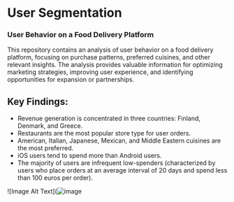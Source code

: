 # User Segmentation
### User Behavior on a Food Delivery Platform

This repository contains an analysis of user behavior on a food delivery platform, focusing on purchase patterns, preferred cuisines, and other relevant insights. The analysis provides valuable information for optimizing marketing strategies, improving user experience, and identifying opportunities for expansion or partnerships.

## Key Findings:
- Revenue generation is concentrated in three countries: Finland, Denmark, and Greece.
- Restaurants are the most popular store type for user orders.
- American, Italian, Japanese, Mexican, and Middle Eastern cuisines are the most preferred.
- iOS users tend to spend more than Android users.
- The majority of users are infrequent low-spenders (characterized by users who place orders at an average interval of 20 days and spend less than 100 euros per order).

![Image Alt Text](![image](https://github.com/MuEissa/User-Segmentation/assets/128483502/470284b3-dc6a-4c32-ae0b-6b449e0a0f43)
